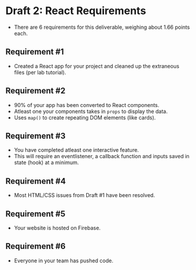 # Draft 2: React Requirements
- There are 6 requirements for this deliverable, weighing about 1.66 points each.

## Requirement #1
- Created a React app for your project and cleaned up the extraneous files (per lab tutorial).

## Requirement #2
- 90% of your app has been converted to React components.
- Atleast one your components takes in ```props``` to display the data.
- Uses ```map()``` to create repeating DOM elements (like cards).

## Requirement #3
- You have completed atleast one interactive feature.
- This will require an eventlistener, a callback function and inputs saved in state (hook) at a minimum.

## Requirement #4
- Most HTML/CSS issues from Draft #1 have been resolved.

## Requirement #5
- Your website is hosted on Firebase.

## Requirement #6
- Everyone in your team has pushed code.